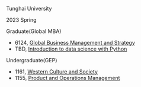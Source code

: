 Tunghai University

2023 Spring

Graduate(Global MBA)

- 6124, [Global Business Management and Strategy](/courses/gb.md)
- TBD, [Introduction to data science with Python](/courses/intro_data_science.md)

Undergraduate(GEP)

- 1161, [Western Culture and Society](/course/wcs.md)
- 1155, [Product and Operations Management](/course/om.md)
